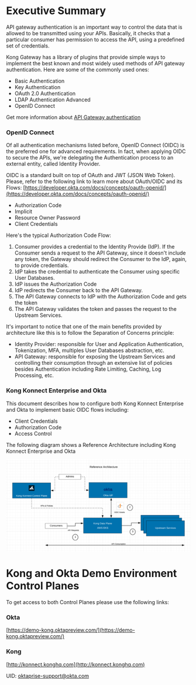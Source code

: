 # Executive Summary

API gateway authentication is an important way to control the data that is allowed to be transmitted using your APIs. Basically, it checks that a particular consumer has permission to access the API, using a predefined set of credentials.

Kong Gateway has a library of plugins that provide simple ways to implement the best known and most widely used methods of API gateway authentication. Here are some of the commonly used ones:



* Basic Authentication
* Key Authentication
* OAuth 2.0 Authentication
* LDAP Authentication Advanced
* OpenID Connect

Get more information about [API Gateway authentication](https://konghq.com/learning-center/api-gateway/api-gateway-authentication/)


### OpenID Connect

Of all authentication mechanisms listed before, OpenID Connect (OIDC) is the preferred one for advanced requirements. In fact, when applying OIDC to secure the APIs, we're delegating the Authentication process to an external entity, called Identity Provider.

OIDC is a standard built on top of OAuth and JWT (JSON Web Token). Please, refer to the following link to learn more about OAuth/OIDC and its Flows: [https://developer.okta.com/docs/concepts/oauth-openid/](https://developer.okta.com/docs/concepts/oauth-openid/)



* Authorization Code
* Implicit
* Resource Owner Password
* Client Credentials

Here's the typical Authorization Code Flow:



1. Consumer provides a credential to the Identity Provide (IdP). If the Consumer sends a request to the API Gateway, since it doesn't include any token, the Gateway should redirect the Consumer to the IdP, again, to provide credentials.
2. IdP takes the credential to authenticate the Consumer using specific User Databases.
3. IdP issues the Authorization Code
4. IdP redirects the Consumer back to the API Gateway.
5. The API Gateway connects to IdP with the Authorization Code and gets the token
6. The API Gateway validates the token and passes the request to the Upstream Services.

It's important to notice that one of the main benefits provided by architecture like this is to follow the Separation of Concerns principle:



* Identity Provider: responsible for User and Application Authentication, Tokenization, MFA, multiples User Databases abstraction, etc.
* API Gateway: responsible for exposing the Upstream Services and controlling their consumption through an extensive list of policies besides Authentication including Rate Limiting, Caching, Log Processing, etc.


### Kong Konnect Enterprise and Okta

This document describes how to configure both Kong Konnect Enterprise and Okta to implement basic OIDC flows including:



* Client Credentials
* Authorization Code
* Access Control

The following diagram shows a Reference Architecture including Kong Konnect Enterprise and Okta

![reference_architecture](images/RefArchitecture.png)



# Kong and Okta Demo Environment Control Planes

To get access to both Control Planes please use the following links:

### Okta


[https://demo-kong.oktapreview.com/](https://demo-kong.oktapreview.com/)


### Kong

[http://konnect.konghq.com](http://konnect.konghq.com)

UID: oktaprise-support@okta.com

